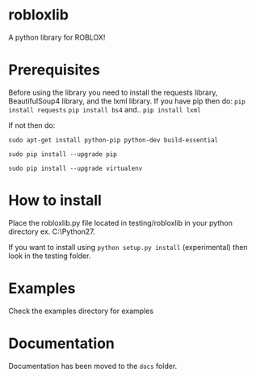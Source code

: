 # robloxlib
A python library for ROBLOX!
# Prerequisites
Before using the library you need to install the requests library, BeautifulSoup4 library, and the lxml library.
If you have pip then do: `pip install requests`
`pip install bs4`
and..
`pip install lxml`

If not then do:

`sudo apt-get install python-pip python-dev build-essential`

`sudo pip install --upgrade pip`

`sudo pip install --upgrade virtualenv`
# How to install
Place the robloxlib.py file located in testing/robloxlib in your python directory ex. C:\Python27.

If you want to install using `python setup.py install` (experimental) then look in the testing folder.

# Examples
Check the examples directory for examples
# Documentation
Documentation has been moved to the `docs` folder.
